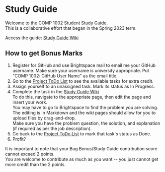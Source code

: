 # Study Guide

Welcome to the COMP 1002 Student Study Guide.
<br>This is a collaborative effort that began in the Spring 2023 term.

Access the guide: [Study Guide Wiki](https://github.com/MUN-COMP-1002/Study-Guide/wiki)

## How to get Bonus Marks

1. Register for GitHub and use Brightspace mail to email me your GitHub username. 
   Make sure your username is university appropriate.
   Put "COMP 1002: GitHub User Name" as the email title.
2. Go to the [Project ToDo List](https://github.com/orgs/MUN-COMP-1002/projects/1) to see the available tasks for extra credit.
3. Assign yourself to an unassigned task. Mark its status as In Progress.
4. Complete the task in the [Study Guide Wiki](https://github.com/MUN-COMP-1002/Study-Guide/wiki)
<br>To do this, navigate to the appropriate page, then edit the page and insert your work.
<br>You may have to go to Brightspace to find the problem you are solving. 
<br>The editing is in Markdown and the wiki pages should allow for you to upload files by drag-and-drop.
<br>Make sure you have the problem question, the solution, and explanation (if required as per the job description).
5. Go back to the [Project ToDo List](https://github.com/orgs/MUN-COMP-1002/projects/1) to mark that task's status as Done.
6. Profit?

It is important to note that your Bug Bonus/Study Guide contribution score cannot exceed 2 points.
<br>You are welcome to contribute as much as you want -- you just cannot get more credit than the 2 points.
